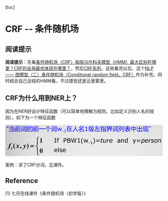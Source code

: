 [toc]

# CRF -- 条件随机场

## 阅读提示

**阅读提示**：先看[条件随机场（CRF）和隐马尔科夫模型（HMM）最大区别在哪里？CRF的全局最优体现在哪里？](https://www.zhihu.com/question/53458773)，然后[CRF系列](https://www.cnblogs.com/baiboy/p/crf2.html)，这些看完以后，这个[NLP —— 图模型（二）条件随机场（Conditional random field，CRF）](https://www.cnblogs.com/Determined22/p/6915730.html)作为补充，同时结合自己总结的HMM看，不过感觉还是云里雾里。



## CRF为什么用到NER上？

因为在NER好设计特征函数（可以简单地理解为规则，比如定义识别人名的规则）。如下为一个特征函数

![img](..\img\CRF2.png)

案例：讲了CRF分词，见课件。



## Reference

[1] 七月在线课件《条件随机场（初学版）》